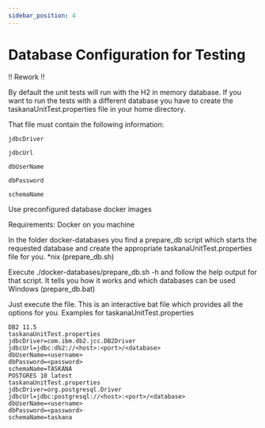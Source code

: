 ```yaml
---
sidebar_position: 4
---
```


# Database Configuration for Testing

!! Rework !!

By default the unit tests will run with the H2 in memory database. If you want to run the tests with a different database you have to create the taskanaUnitTest.properties file in your home directory.

That file must contain the following information:

    jdbcDriver

    jdbcUrl

    dbUserName

    dbPassword

    schemaName

Use preconfigured database docker images

Requirements: Docker on you machine

In the folder docker-databases you find a prepare_db script which starts the requested database and create the appropriate taskanaUnitTest.properties file for you. 
*nix (prepare_db.sh)

Execute ./docker-databases/prepare_db.sh -h and follow the help output for that script. It tells you how it works and which databases can be used
Windows (prepare_db.bat)

Just execute the file. This is an interactive bat file which provides all the options for you.
Examples for taskanaUnitTest.properties

```
DB2 11.5
taskanaUnitTest.properties
jdbcDriver=com.ibm.db2.jcc.DB2Driver
jdbcUrl=jdbc:db2://<host>:<port>/<database>
dbUserName=<username>
dbPassword=<password>
schemaName=TASKANA
POSTGRES 10 latest
taskanaUnitTest.properties
jdbcDriver=org.postgresql.Driver
jdbcUrl=jdbc:postgresql://<host>:<port>/<database>
dbUserName=<username>
dbPassword=<password>
schemaName=taskana
```
